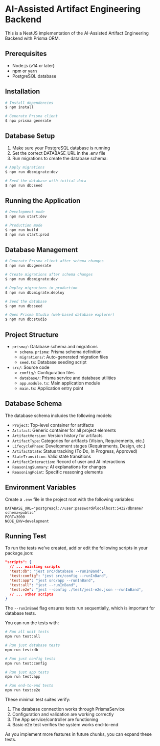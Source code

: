 # AI-Assisted Artifact Engineering Backend

This is a NestJS implementation of the AI-Assisted Artifact Engineering Backend with Prisma ORM.

## Prerequisites

- Node.js (v14 or later)
- npm or yarn
- PostgreSQL database

## Installation

```bash
# Install dependencies
$ npm install

# Generate Prisma client
$ npx prisma generate
```

## Database Setup

1. Make sure your PostgreSQL database is running
2. Set the correct DATABASE_URL in the .env file
3. Run migrations to create the database schema:

```bash
# Apply migrations
$ npm run db:migrate:dev

# Seed the database with initial data
$ npm run db:seed
```

## Running the Application

```bash
# Development mode
$ npm run start:dev

# Production mode
$ npm run build
$ npm run start:prod
```

## Database Management

```bash
# Generate Prisma client after schema changes
$ npm run db:generate

# Create migrations after schema changes
$ npm run db:migrate:dev

# Deploy migrations in production
$ npm run db:migrate:deploy

# Seed the database
$ npm run db:seed

# Open Prisma Studio (web-based database explorer)
$ npm run db:studio
```

## Project Structure

- `prisma/`: Database schema and migrations
  - `schema.prisma`: Prisma schema definition
  - `migrations/`: Auto-generated migration files
  - `seed.ts`: Database seeding script
- `src/`: Source code
  - `config/`: Configuration files
  - `database/`: Prisma service and database utilities
  - `app.module.ts`: Main application module
  - `main.ts`: Application entry point

## Database Schema

The database schema includes the following models:

- `Project`: Top-level container for artifacts
- `Artifact`: Generic container for all project elements
- `ArtifactVersion`: Version history for artifacts
- `ArtifactType`: Categories for artifacts (Vision, Requirements, etc.)
- `LifecyclePhase`: Development stages (Requirements, Design, etc.)
- `ArtifactState`: Status tracking (To Do, In Progress, Approved)
- `StateTransition`: Valid state transitions
- `ArtifactInteraction`: Record of user and AI interactions
- `ReasoningSummary`: AI explanations for changes
- `ReasoningPoint`: Specific reasoning elements

## Environment Variables

Create a `.env` file in the project root with the following variables:

```
DATABASE_URL="postgresql://user:password@localhost:5432/dbname?schema=public"
PORT=3000
NODE_ENV=development
```

## Running Test

To run the tests we've created, add or edit the following scripts in your package.json:

```json
"scripts": {
  // ... existing scripts
  "test:db": "jest src/database --runInBand",
  "test:config": "jest src/config --runInBand",
  "test:app": "jest src/app --runInBand",
  "test:all": "jest --runInBand",
  "test:e2e": "jest --config ./test/jest-e2e.json --runInBand",
  // ... other scripts
}
```

The `--runInBand` flag ensures tests run sequentially, which is important for database tests.

You can run the tests with:

```bash
# Run all unit tests
npm run test:all

# Run just database tests
npm run test:db

# Run just config tests
npm run test:config

# Run just app tests
npm run test:app

# Run end-to-end tests
npm run test:e2e
```

These minimal test suites verify:

1. The database connection works through PrismaService
2. Configuration and validation are working correctly
3. The App service/controller are functioning
4. Basic e2e test verifies the system works end-to-end

As you implement more features in future chunks, you can expand these tests.
